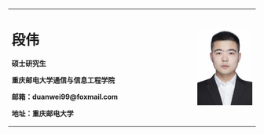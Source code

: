 <table border="0">
  <tr>
    <td width="75%">
      <h1>段伟</h1>
      <p><b>硕士研究生</b></p>
      <p><b>重庆邮电大学通信与信息工程学院</b></p>
      <p><b>邮箱：duanwei99@foxmail.com</b></p>
      <p><b>地址：重庆邮电大学</b></p>
    </td>
    <td width="25%">
      <img src="/IMG_5812.jpg" wi
    <td>
  <tr>
<table>
